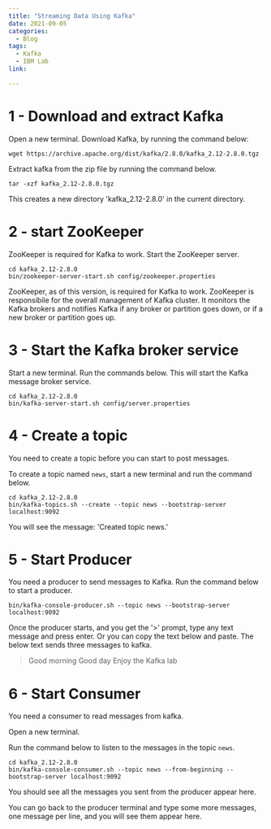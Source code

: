 ```yaml
---
title: "Streaming Data Using Kafka"
date: 2021-09-05
categories:
  - Blog
tags:
  - Kafka
  - IBM Lab
link:

---
```


# 1 - Download and extract Kafka
Open a new terminal.
Download Kafka, by running the command below:
```
wget https://archive.apache.org/dist/kafka/2.8.0/kafka_2.12-2.8.0.tgz

```

Extract kafka from the zip file by running the command below.
```
tar -xzf kafka_2.12-2.8.0.tgz
```
This creates a new directory 'kafka_2.12-2.8.0' in the current directory.

# 2 - start ZooKeeper
ZooKeeper is required for Kafka to work. Start the ZooKeeper server.
```
cd kafka_2.12-2.8.0
bin/zookeeper-server-start.sh config/zookeeper.properties
```
ZooKeeper, as of this version, is required for Kafka to work. ZooKeeper is responsibile for the overall management of Kafka cluster. It monitors the Kafka brokers and notifies Kafka if any broker or partition goes down, or if a new broker or partition goes up.


# 3 - Start the Kafka broker service
Start a new terminal.
Run the commands below. This will start the Kafka message broker service.
```
cd kafka_2.12-2.8.0
bin/kafka-server-start.sh config/server.properties
```

# 4 - Create a topic
You need to create a topic before you can start to post messages.

To create a topic named `news`, start a new terminal and run the command below.
```
cd kafka_2.12-2.8.0
bin/kafka-topics.sh --create --topic news --bootstrap-server localhost:9092
```
You will see the message: 'Created topic news.'

# 5 - Start Producer
You need a producer to send messages to Kafka. Run the command below to start a producer.
```
bin/kafka-console-producer.sh --topic news --bootstrap-server localhost:9092
```
Once the producer starts, and you get the '>' prompt, type any text message and press enter. Or you can copy the text below and paste. The below text sends three messages to kafka.
> Good morning
> Good day
> Enjoy the Kafka lab

# 6 - Start Consumer
You need a consumer to read messages from kafka.

Open a new terminal.

Run the command below to listen to the messages in the topic `news`.

```
cd kafka_2.12-2.8.0
bin/kafka-console-consumer.sh --topic news --from-beginning --bootstrap-server localhost:9092
```
You should see all the messages you sent from the producer appear here.

You can go back to the producer terminal and type some more messages, one message per line, and you will see them appear here.
